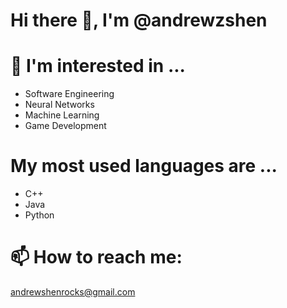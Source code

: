 # Hi there 👋, I'm @andrewzshen

<!--
**andrewastaken/andrewastaken** is a ✨ _special_ ✨ repository because its `README.md` (this file) appears on your GitHub profile.

Here are some ideas to get you started:

- 🔭 I’m currently working on ...
- 🌱 I’m currently learning ...
- 👯 I’m looking to collaborate on ...
- 🤔 I’m looking for help with ...
- 💬 Ask me about ...
- 📫 How to reach me: ...
- 😄 Pronouns: ...
- ⚡ Fun fact: ...
-->
# 👀 I'm interested in ...
- Software Engineering
- Neural Networks
- Machine Learning
- Game Development

# My most used languages are ...
- C++
- Java
- Python

# 📫 How to reach me:
andrewshenrocks@gmail.com
